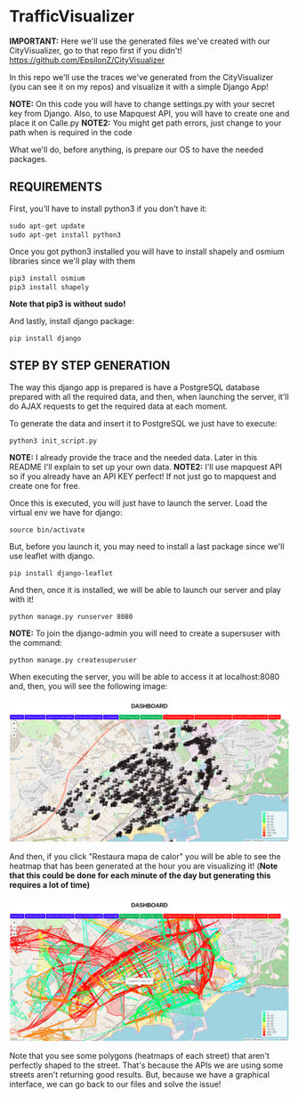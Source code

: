 # TrafficVisualizer

__IMPORTANT:__ Here we'll use the generated files we've created with our CityVisualizer, go to that repo first if you didn't! https://github.com/EpsilonZ/CityVisualizer

In this repo we'll use the traces we've generated from the CityVisualizer (you can see it on my repos) and visualize it with a simple Django App!

__NOTE:__ On this code you will have to change settings.py with your secret key from Django. Also, to use Mapquest API, you will have to create one and place it on Calle.py
__NOTE2:__ You might get path errors, just change to your path when is required in the code

What we'll do, before anything, is prepare our OS to have the needed packages.

## REQUIREMENTS

First, you'll have to install python3 if you don't have it:

```
sudo apt-get update
sudo apt-get install python3
```

Once you got python3 installed you will have to install shapely and osmium libraries since we'll play with them

```
pip3 install osmium
pip3 install shapely
```
__Note that pip3 is without sudo!__

And lastly, install django package:

```
pip install django
```

## STEP BY STEP GENERATION

The way this django app is prepared is have a PostgreSQL database prepared with all the required data, and then, when launching the server, it'll do AJAX requests to get the required data at each moment.

To generate the data and insert it to PostgreSQL we just have to execute:

```
python3 init_script.py
```
__NOTE:__ I already provide the trace and the needed data. Later in this README I'll explain to set up your own data.
__NOTE2:__ I'll use mapquest API so if you already have an API KEY perfect! If not just go to mapquest and create one for free.

Once this is executed, you will just have to launch the server. Load the virtual env we have for django:

```
source bin/activate
```

But, before you launch it, you may need to install a last package since we'll use leaflet with django.

```
pip install django-leaflet
```

And then, once it is installed, we will be able to launch our server and play with it!

```
python manage.py runserver 8080
```
__NOTE:__ To join the django-admin you will need to create a supersuser with the command:
```
python manage.py createsuperuser
```

When executing the server, you will be able to access it at localhost:8080 and, then, you will see the following image:

![Allt text](media/parkingDjango.png)

And then, if you click "Restaura mapa de calor" you will be able to see the heatmap that has been generated at the hour you are visualizing it! (__Note that this could be done for each minute of the day but generating this requires a lot of time)__

![Allt text](media/djangoHeatmap.png)

Note that you see some polygons (heatmaps of each street) that aren't perfectly shaped to the street. That's because the APIs we are using some streets aren't returning good results. But, because we have a graphical interface, we can go back to our files and solve the issue!

